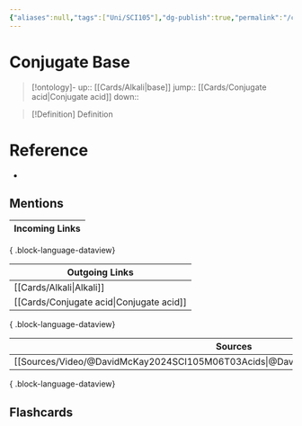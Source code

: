 ```yaml
---
{"aliases":null,"tags":["Uni/SCI105"],"dg-publish":true,"permalink":"/cards/conjugate-base/","dgPassFrontmatter":true}
---
```


# Conjugate Base

> [!ontology]-
> up:: [[Cards/Alkali\|base]]
> jump:: [[Cards/Conjugate acid\|Conjugate acid]]
> down:: 

> [!Definition] Definition

# Reference

- 

## Mentions

| Incoming Links |
| -------------- |

{ .block-language-dataview}

| Outgoing Links                              |
| ------------------------------------------- |
| [[Cards/Alkali\|Alkali]]                 |
| [[Cards/Conjugate acid\|Conjugate acid]] |

{ .block-language-dataview}

| Sources                                                                                 |
| --------------------------------------------------------------------------------------- |
| [[Sources/Video/@DavidMcKay2024SCI105M06T03Acids\|@DavidMcKay2024SCI105M06T03Acids]] |

{ .block-language-dataview}

## Flashcards